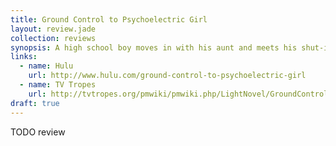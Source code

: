 ```yaml
---
title: Ground Control to Psychoelectric Girl
layout: review.jade
collection: reviews
synopsis: A high school boy moves in with his aunt and meets his shut-in cousin, a girl convinced that she's an alien.
links:
  - name: Hulu
    url: http://www.hulu.com/ground-control-to-psychoelectric-girl
  - name: TV Tropes
    url: http://tvtropes.org/pmwiki/pmwiki.php/LightNovel/GroundControlToPsychoelectricGirl
draft: true
---
```


TODO review
